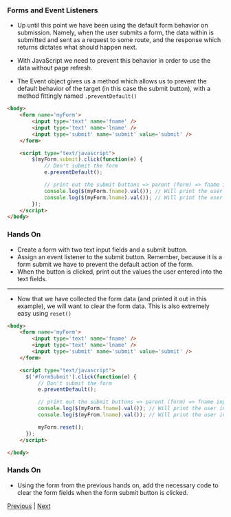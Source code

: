 ### Forms and Event Listeners
* Up until this point we have been using the default form behavior on submission. Namely, when the user submits a form, the data within is submitted and sent as a request to some route, and the response which returns dictates what should happen next.

* With JavaScript we need to prevent this behavior in order to use the data without page refresh.

* The Event object gives us a method which allows us to prevent the default behavior of the target (in this case the submit button), with a method fittingly named `.preventDefault()`

```html
<body>
    <form name='myForm'>
        <input type='text' name='fname' />
        <input type='text' name='lname' />
        <input type='submit' name='submit' value='submit' />
    </form>

    <script type="text/javascript">
        $(myForm.submit).click(function(e) {
            // Don't submit the form
            e.preventDefault();

            // print out the submit buttons => parent (form) => fname input => value
            console.log($(myForm.fname).val()); // Will print the user input value
            console.log($(myForm.lname).val()); // Will print the user input value
        });
    </script>
</body>
```

### Hands On
* Create a form with two text input fields and a submit button.
* Assign an event listener to the submit button. Remember, because it is a form submit we have to prevent the default action of the form.
* When the button is clicked, print out the values the user entered into the text fields.

<hr>

* Now that we have collected the form data (and printed it out in this example), we will want to clear the form data. This is also extremely easy using `reset()`  

```html
<body>
    <form name='myForm'>
        <input type='text' name='fname' />
        <input type='text' name='lname' />
        <input type='submit' name='submit' value='submit' />
    </form>

    <script type="text/javascript">
      $('#formSubmit').click(function(e) {
          // Don't submit the form
          e.preventDefault();

          // print out the submit buttons => parent (form) => fname input => value
          console.log($(myForm.fname).val()); // Will print the user input value
          console.log($(myFrom.lname).val()); // Will print the user input value

          myForm.reset();
      });
    </script>

</body>
```

### Hands On
* Using the form from the previous hands on, add the necessary code to clear the form fields when the form submit button is clicked.


[Previous](selectingFormsByName.md) | [Next](dynamicallyCreatingElements.md)
